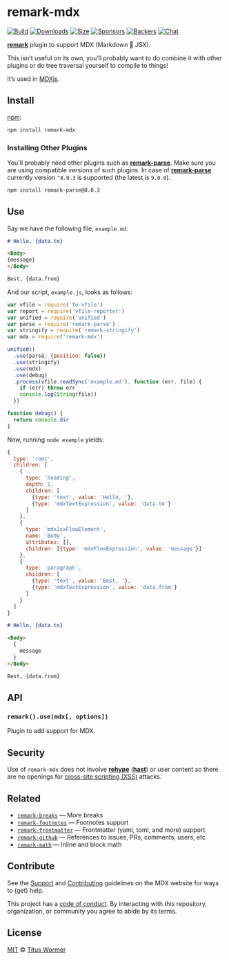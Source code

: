 # remark-mdx

[![Build][build-badge]][build]
[![Downloads][downloads-badge]][downloads]
[![Size][size-badge]][size]
[![Sponsors][sponsors-badge]][collective]
[![Backers][backers-badge]][collective]
[![Chat][chat-badge]][chat]

[**remark**][remark] plugin to support MDX (Markdown 💛 JSX).

This isn’t useful on its own, you’ll probably want to do combine it with other
plugins or do tree traversal yourself to compile to things!

It’s used in [MDXjs][].

## Install

[npm][]:

```sh
npm install remark-mdx
```

### Installing Other Plugins

You'll probably need other plugins such as [**remark-parse**][remark-parse].
Make sure you are using compatible versions of such plugins.
In case of [**remark-parse**][remark-parse] currently version `^8.0.3` is supported (the latest is `9.0.0`).

```sh
npm install remark-parse@8.0.3
```

## Use

Say we have the following file, `example.md`:

```markdown
# Hello, {data.to}

<Body>
{message}
</Body>

Best, {data.from}
```

And our script, `example.js`, looks as follows:

```js
var vfile = require('to-vfile')
var report = require('vfile-reporter')
var unified = require('unified')
var parse = require('remark-parse')
var stringify = require('remark-stringify')
var mdx = require('remark-mdx')

unified()
  .use(parse, {position: false})
  .use(stringify)
  .use(mdx)
  .use(debug)
  .process(vfile.readSync('example.md'), function (err, file) {
    if (err) throw err
    console.log(String(file))
  })

function debug() {
  return console.dir
}
```

Now, running `node example` yields:

```js
{
  type: 'root',
  children: [
    {
      type: 'heading',
      depth: 1,
      children: [
        {type: 'text', value: 'Hello, '},
        {type: 'mdxTextExpression', value: 'data.to'}
      ]
    },
    {
      type: 'mdxJsxFlowElement',
      name: 'Body',
      attributes: [],
      children: [{type: 'mdxFlowExpression', value: 'message'}]
    },
    {
      type: 'paragraph',
      children: [
        {type: 'text', value: 'Best, '},
        {type: 'mdxTextExpression', value: 'data.from'}
      ]
    }
  ]
}
```

```markdown
# Hello, {data.to}

<Body>
  {
    message
  }
</Body>

Best, {data.from}
```

## API

### `remark().use(mdx[, options])`

Plugin to add support for MDX.

## Security

Use of `remark-mdx` does not involve [**rehype**][rehype] ([**hast**][hast]) or
user content so there are no openings for [cross-site scripting (XSS)][xss]
attacks.

## Related

- [`remark-breaks`](https://github.com/remarkjs/remark-breaks)
  — More breaks
- [`remark-footnotes`](https://github.com/remarkjs/remark-footnotes)
  — Footnotes support
- [`remark-frontmatter`](https://github.com/remarkjs/remark-frontmatter)
  — Frontmatter (yaml, toml, and more) support
- [`remark-github`](https://github.com/remarkjs/remark-github)
  — References to issues, PRs, comments, users, etc
- [`remark-math`](https://github.com/rokt33r/remark-math)
  — Inline and block math

## Contribute

See the [Support][] and [Contributing][] guidelines on the MDX website for ways
to (get) help.

This project has a [code of conduct][coc].
By interacting with this repository, organization, or community you agree to
abide by its terms.

## License

[MIT][license] © [Titus Wormer][author]

[build-badge]: https://img.shields.io/travis/mdx-js/mdx/master.svg
[build]: https://travis-ci.org/mdx-js/mdx
[downloads-badge]: https://img.shields.io/npm/dm/remark-mdx.svg
[downloads]: https://www.npmjs.com/package/remark-mdx
[size-badge]: https://img.shields.io/bundlephobia/minzip/remark-mdx.svg
[size]: https://bundlephobia.com/result?p=remark-mdx
[sponsors-badge]: https://opencollective.com/unified/sponsors/badge.svg
[backers-badge]: https://opencollective.com/unified/backers/badge.svg
[collective]: https://opencollective.com/unified
[chat-badge]: https://img.shields.io/badge/chat-discussions-success.svg
[chat]: https://github.com/mdx-js/mdx/discussions
[npm]: https://docs.npmjs.com/cli/install
[contributing]: https://mdxjs.com/contributing
[support]: https://mdxjs.com/support
[coc]: https://github.com/mdx-js/.github/blob/master/code-of-conduct.md
[license]: license
[author]: https://wooorm.com
[remark]: https://github.com/remarkjs/remark
[xss]: https://en.wikipedia.org/wiki/Cross-site_scripting
[rehype]: https://github.com/rehypejs/rehype
[hast]: https://github.com/syntax-tree/hast
[mdxjs]: https://mdxjs.com
[remark-parse]: https://github.com/remarkjs/remark/tree/main/packages/remark-parse
